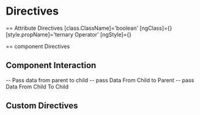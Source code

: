 # Directives

== Attribute Directives
[class.ClassName]='boolean'
[ngClass]={}
[style.propName]='ternary Operator'
[ngStyle]={}

== component Directives

## Component Interaction

-- Pass data from parent to child
-- pass Data From Child to Parent
-- pass Data From Child To Child

## Custom Directives

